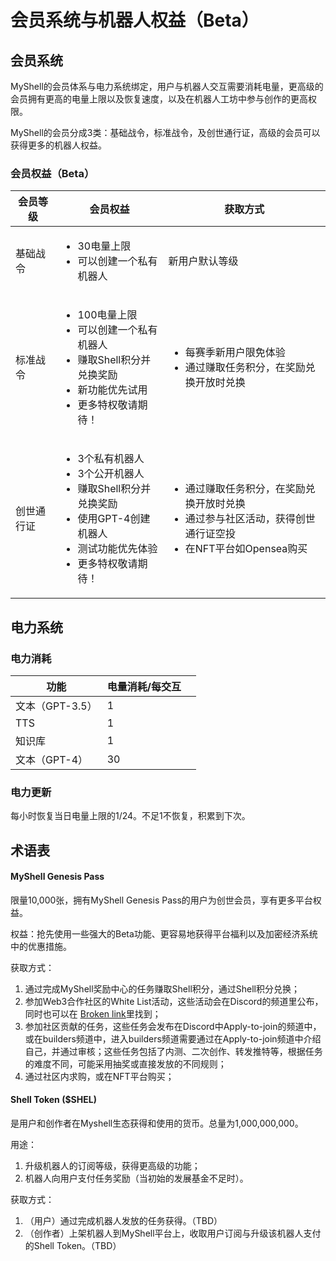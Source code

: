 # 会员系统与机器人权益（Beta）

## 会员系统

MyShell的会员体系与电力系统绑定，用户与机器人交互需要消耗电量，更高级的会员拥有更高的电量上限以及恢复速度，以及在机器人工坊中参与创作的更高权限。

MyShell的会员分成3类：基础战令，标准战令，及创世通行证，高级的会员可以获得更多的机器人权益。

### 会员权益（Beta）

| 会员等级  | 会员权益                                                                                                                        | 获取方式                                                                                      |
| ----- | --------------------------------------------------------------------------------------------------------------------------- | ----------------------------------------------------------------------------------------- |
| 基础战令  | <ul><li>30电量上限</li><li>可以创建一个私有机器人</li></ul>                                                                                | 新用户默认等级                                                                                   |
| 标准战令  | <ul><li>100电量上限</li><li>可以创建一个私有机器人</li><li>赚取Shell积分并兑换奖励</li><li>新功能优先试用</li><li>更多特权敬请期待！</li></ul>                      | <ul><li>每赛季新用户限免体验</li><li>通过赚取任务积分，在奖励兑换开放时兑换</li></ul>                                  |
| 创世通行证 | <ul><li>3个私有机器人 </li><li>3个公开机器人 </li><li>赚取Shell积分并兑换奖励</li><li>使用GPT-4创建机器人 </li><li>测试功能优先体验</li><li>更多特权敬请期待！</li></ul> | <ul><li>通过赚取任务积分，在奖励兑换开放时兑换</li><li>通过参与社区活动，获得创世通行证空投</li><li>在NFT平台如Opensea购买</li></ul> |

## 电力系统

### 电力消耗

<table><thead><tr><th>功能</th><th>电量消耗/每交互</th><th data-hidden></th></tr></thead><tbody><tr><td>文本（GPT-3.5）</td><td>1</td><td></td></tr><tr><td>TTS</td><td>1</td><td></td></tr><tr><td>知识库</td><td>1</td><td></td></tr><tr><td>文本（GPT-4）</td><td>30</td><td></td></tr></tbody></table>

### 电力更新

每小时恢复当日电量上限的1/24。不足1不恢复，积累到下次。

## 术语表

#### MyShell Genesis Pass

限量10,000张，拥有MyShell Genesis Pass的用户为创世会员，享有更多平台权益。

权益：抢先使用一些强大的Beta功能、更容易地获得平台福利以及加密经济系统中的优惠措施。

获取方式：

1. 通过完成MyShell奖励中心的任务赚取Shell积分，通过Shell积分兑换；
2. 参加Web3合作社区的White List活动，这些活动会在Discord的频道里公布，同时也可以在 [Broken link](broken-reference "mention")里找到；
3. 参加社区贡献的任务，这些任务会发布在Discord中Apply-to-join的频道中，或在builders频道中，进入builders频道需要通过在Apply-to-join频道中介绍自己，并通过审核；这些任务包括了内测、二次创作、转发推特等，根据任务的难度不同，可能采用抽奖或直接发放的不同规则；
4. 通过社区内求购，或在NFT平台购买；

#### Shell Token ($SHEL)

是用户和创作者在Myshell生态获得和使用的货币。总量为1,000,000,000。

用途：

1. 升级机器人的订阅等级，获得更高级的功能；
2. 机器人向用户支付任务奖励（当初始的发展基金不足时）。

获取方式：

1. （用户）通过完成机器人发放的任务获得。（TBD）
2. （创作者）上架机器人到MyShell平台上，收取用户订阅与升级该机器人支付的Shell Token。（TBD）

